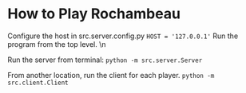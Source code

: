 # How to Play Rochambeau
Configure the host in src.server.config.py 
``` HOST = '127.0.0.1' ``` 
Run the program from the top level. \n

Run the server from terminal: 
``` python -m src.server.Server ``` 

From another location, run the client for each player. 
``` python -m src.client.Client ```
